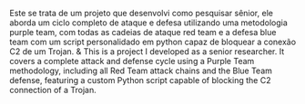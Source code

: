 Este se trata de um projeto que desenvolvi como pesquisar sênior, ele aborda um ciclo completo de ataque e defesa utilizando uma metodologia purple team, com todas as cadeias de ataque red team e a defesa blue team com um script personalidado em python capaz de bloquear a conexão C2 de um Trojan.
&
This is a project I developed as a senior researcher. It covers a complete attack and defense cycle using a Purple Team methodology, including all Red Team attack chains and the Blue Team defense, featuring a custom Python script capable of blocking the C2 connection of a Trojan.
